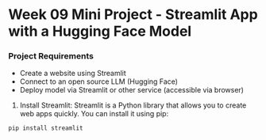 # Week 09 Mini Project - Streamlit App with a Hugging Face Model

### Project Requirements

-   Create a website using Streamlit
-   Connect to an open source LLM (Hugging Face)
-   Deploy model via Streamlit or other service (accessible via browser)

1. Install Streamlit: Streamlit is a Python library that allows you to create web apps quickly. You can install it using pip:

```
pip install streamlit
```